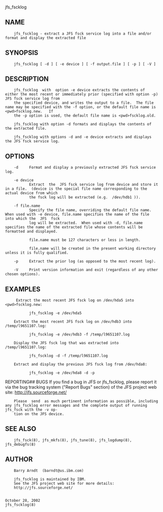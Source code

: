   jfs_fscklog
 
## NAME
        jfs_fscklog - extract a JFS fsck service log into a file and/or format and display the extracted file
 
## SYNOPSIS
        jfs_fscklog [ -d ] [ -e device ] [ -f output.file ] [ -p ] [ -V ]
 
## DESCRIPTION
        jfs_fscklog  with  option -e device extracts the contents of either the most recent or immediately prior (specified with option -p) JFS fsck service log from
        the specified device, and writes the output to a file.  The file name may be specified with the -f option, or the default file name is <pwd>fscklog.new.   If
        the -p option is used, the default file name is <pwd>fscklog.old.
 
        jfs_fscklog with option -d formats and displays the contents of the extracted file.
 
        jfs_fscklog with options -d and -e device extracts and displays the JFS fsck service log.
 
## OPTIONS
        -d     Format and display a previously extracted JFS fsck service log.
 
        -e device
               Extract  the  JFS fsck service log from device and store it in a file.  (device is the special file name corresponding to the actual device from which
               the fsck log will be extracted (e.g.  /dev/hdb1 )).
 
        -f file.name
               Specify the file name, overriding the default file name.  When used with -e device, file.name specifies the name of the file into which the  JFS  fsck
               log will be extracted.  When used with -d, file.name specifies the name of the extracted file whose contents will be formatted and displayed.
 
               file.name must be 127 characters or less in length.
 
               file.name will be created in the present working directory unless it is fully qualified.
 
        -p     Extract the prior log (as opposed to the most recent log).
 
        -V     Print version information and exit (regardless of any other chosen options).
 
## EXAMPLES
         Extract the most recent JFS fsck log on /dev/hda5 into <pwd>fscklog.new:
 
               jfs_fscklog -e /dev/hda5
 
        Extract the most recent JFS fsck log on /dev/hdb3 into /temp/l9651107.log:
 
               jfs_fscklog -e /dev/hdb3 -f /temp/l9651107.log
 
        Display the JFS fsck log that was extracted into /temp/l9651107.log:
 
               jfs_fscklog -d -f /temp/l9651107.log
 
        Extract and display the previous JFS fsck log from /dev/hda8:
 
               jfs_fscklog -e /dev/hda8 -d -p
 
 REPORTING## BUGS
        If you find a bug in JFS or jfs_fscklog, please report it via the bug tracking system ("Report Bugs" section) of the JFS project web site:
        http://jfs.sourceforge.net/
 
        Please  send  as much pertinent information as possible, including any jfs_fscklog error messages and the complete output of running jfs_fsck with the -v op‐
        tion on the JFS device.
 
## SEE ALSO
        jfs_fsck(8), jfs_mkfs(8), jfs_tune(8), jfs_logdump(8), jfs_debugfs(8)
 
## AUTHOR
        Barry Arndt  (barndt@us.ibm.com)
 
        jfs_fscklog is maintained by IBM.
        See the JFS project web site for more details:
        http://jfs.sourceforge.net/
 
                                                                           October 28, 2002                                                            jfs_fscklog(8)
